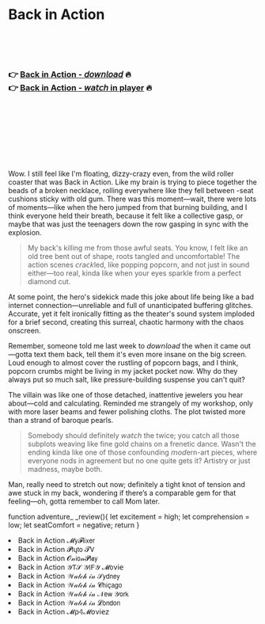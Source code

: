 <h1>Back in Action</h1>

<br><br><br>

<h3>👉 <a href="https://Aarons-yspoperbo1977.github.io/lylhvpknef/">Back in Action - 𝘥𝘰𝘸𝘯𝘭𝘰𝘢𝘥</a> 🔥<br>
👉 <a href="https://Aarons-yspoperbo1977.github.io/lylhvpknef/">Back in Action - 𝘸𝘢𝘵𝘤𝘩 in player</a> 🔥
</h3>



<br><br><br><br><br><br><br>


Wow. I still feel like I'm floating, dizzy-crazy even, from the wild roller coaster that was Back in Action. Like my brain is trying to piece together the beads of a broken necklace, rolling everywhere like they fell between  -seat cushions sticky with old gum. There was this moment—wait, there were lots of moments—like when the hero jumped from that burning building, and I think everyone held their breath, because it felt like a collective gasp, or maybe that was just the teenagers down the row gasping in sync with the explosion. 

> My back's killing me from those awful seats. You know, I felt like an old tree bent out of shape, roots tangled and uncomfortable! The action scenes 𝘤𝘳𝘢𝘤𝘬led, like popping popcorn, and not just in sound either—too real, kinda like when your eyes sparkle from a perfect diamond cut.

At some point, the hero's sidekick made this joke about life being like a bad internet connection—unreliable and full of unanticipated buffering glitches. Accurate, yet it felt ironically fitting as the theater's sound system imploded for a brief second, creating this surreal, chaotic harmony with the chaos onscreen.

Remember, someone told me last week to 𝘥𝘰𝘸𝘯𝘭𝘰𝘢𝘥 the   when it came out—gotta text them back, tell them it's even more insane on the big screen. Loud enough to almost cover the rustling of popcorn bags, and I think, popcorn crumbs might be living in my jacket pocket now. Why do they always put so much salt, like pressure-building suspense you can't quit?

The villain was like one of those detached, inattentive jewelers you hear about—cold and calculating. Reminded me strangely of my workshop, only with more laser beams and fewer polishing cloths. The plot twisted more than a strand of baroque pearls.

> Somebody should definitely 𝘸𝘢𝘵𝘤𝘩 the   twice; you catch all those subplots weaving like fine gold chains on a frenetic dance. Wasn't the ending kinda like one of those confounding 𝘮𝘰𝘥ern-art pieces, where everyone nods in agreement but no one quite gets it? Artistry or just madness, maybe both.

Man, really need to stretch out now; definitely a tight knot of tension and awe stuck in my back, wondering if there’s a comparable gem for that feeling—oh, gotta remember to call Mom later.

function adventure_ _review(){
    let excitement = high;
    let comprehension = low;
    let seatComfort = negative;
    return
}

<li>Back in Action 𝓜𝗒𝓕𝗅𝗂𝗑𝖾𝗋</li>
<li>Back in Action 𝓟𝗅ų𝗍𝗈 𝓣𝖵</li>
<li>Back in Action 𝓞𝓃𝗂𝗈𝓃𝓟𝗅𝖆𝗒</li>
<li>Back in Action 𝒴𝖳𝒮 𝒴𝖨𝖥𝒴 𝓜𝗈ν𝗂𝖾</li>
<li>Back in Action 𝒲𝒶𝓉𝒸𝒽 𝒾𝓃 𝒮𝗒𝖽𝗇𝖾𝗒</li>
<li>Back in Action 𝒲𝒶𝓉𝒸𝒽 𝒾𝓃 𝓒𝗁𝗂ç𝖺𝗀𝗈</li>
<li>Back in Action 𝒲𝒶𝓉𝒸𝒽 𝒾𝓃 𝒩𝖾𝗐 𝒴𝗈𝗋𝗄</li>
<li>Back in Action 𝒲𝒶𝓉𝒸𝒽 𝒾𝓃 𝓛𝗈𝗇𝖽𝗈𝗇</li>
<li>Back in Action 𝓜ρ𝟜𝓜𝗈ν𝗂𝖾𝗓</li>
